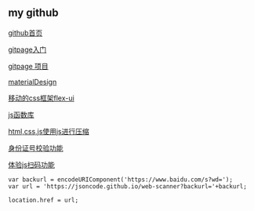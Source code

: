 ## my github 

[github首页](https://github.com/jsoncode)

[gitpage入门](https://jsoncode.github.io/start-gitpage)

[gitpage 项目](https://github.com/jsoncode/jsoncode.github.io)

[materialDesign](https://jsoncode.github.io/materialDesign)

[移动的css框架flex-ui](https://jsoncode.github.io/flex-ui)

[js函数库](https://jsoncode.github.io/javascriptFuction)

[html,css,js使用js进行压缩](https://jsoncode.github.io/html-minify)

[身份证号校验功能](https://jsoncode.github.io/idcard)

[体验js扫码功能](https://jsoncode.github.io/web-scanner)
```
var backurl = encodeURIComponent('https://www.baidu.com/s?wd=');
var url = 'https://jsoncode.github.io/web-scanner?backurl='+backurl;

location.href = url;
```
